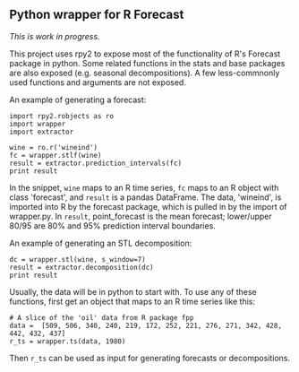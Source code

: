 ## Python wrapper for R Forecast

*This is work in progress.*

This project uses rpy2 to expose most of the functionality of R's Forecast package in python. 
Some related functions in the stats and base packages are also exposed (e.g. seasonal decompositions).
A few less-commnonly used functions and arguments are not exposed.

An example of generating a forecast:
```
import rpy2.robjects as ro
import wrapper
import extractor

wine = ro.r('wineind')
fc = wrapper.stlf(wine)
result = extractor.prediction_intervals(fc)
print result
```
In the snippet, `wine` maps to an R time series, `fc` maps to an R object with class 'forecast', 
and `result` is a pandas DataFrame.
The data, 'wineind', is imported into R by the forecast package, which is pulled in by the import of wrapper.py. 
In `result`, point_forecast is the mean forecast; lower/upper 80/95 are 80% and 95% prediction interval boundaries.

An example of generating an STL decomposition:
```
dc = wrapper.stl(wine, s_window=7)
result = extractor.decomposition(dc)
print result
```
Usually, the data will be in python to start with. 
To use any of these functions, first get an object that maps to an R time series like this:
```
# A slice of the 'oil' data from R package fpp
data =  [509, 506, 340, 240, 219, 172, 252, 221, 276, 271, 342, 428, 442, 432, 437]
r_ts = wrapper.ts(data, 1980)
```
Then `r_ts` can be used as input for generating forecasts or decompositions.
